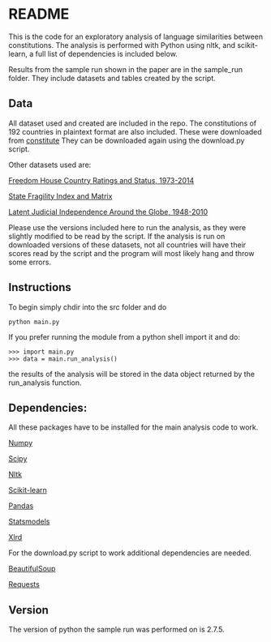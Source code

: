 # README

This is the code for an exploratory analysis of language similarities between constitutions. 
The analysis is performed with Python using nltk, and scikit-learn, a full list of dependencies is included below.

Results from the sample run shown in the paper are in the sample_run folder.
They include datasets and tables created by the script.

## Data
All dataset used and created are included in the repo. 
The constitutions of 192 countries in plaintext format are also included. 
These were downloaded from [constitute](https://www.constituteproject.org/) They can be downloaded again using the download.py script.

Other datasets used are:

[Freedom House Country Ratings and Status, 1973-2014](http://www.freedomhouse.org/sites/default/files/Country%20Ratings%20and%20Status%2C%201973-2014%20%28FINAL%29.xls)

[State Fragility Index and Matrix](http://www.systemicpeace.org/inscr/SFIv2013.xls)

[Latent Judicial Independence Around the Globe, 1948-2010](http://polisci.emory.edu/faculty/jkstato/resources/Data/All-Indicators.zip)

Please use the versions included here to run the analysis, as they were slightly modified to be read by the script.
If the analysis is run on downloaded versions of these datasets, not all countries will have their scores read by the script and the program will most likely hang and throw some errors. 
## Instructions
To begin simply chdir into the src folder and do

	python main.py

If you prefer running the module from a python shell import it and do:
	
	>>> import main.py
	>>> data = main.run_analysis()

the results of the analysis will be stored in the data object returned by the
run_analysis function.

## Dependencies:
All these packages have to be installed for the main analysis code to work.

[Numpy](http://www.numpy.org/)

[Scipy](http://www.scipy.org/)

[Nltk](http://www.nltk.org/)

[Scikit-learn](http://scikit-learn.org/stable/)

[Pandas](http://pandas.pydata.org/)

[Statsmodels](http://statsmodels.sourceforge.net/)

[Xlrd](https://github.com/python-excel/xlrd)

For the download.py script to work additional dependencies are needed.

[BeautifulSoup](http://www.crummy.com/software/BeautifulSoup/)

[Requests](http://docs.python-requests.org/en/latest/)

## Version
The version of python the sample run was performed on is 2.7.5. 
